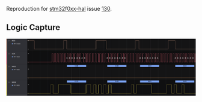 Reproduction for [stm32f0xx-hal] issue [130].

## Logic Capture

![Logic Capture](capture.png?raw=true)


[stm32f0xx-hal]: https://github.com/stm32-rs/stm32f0xx-hal
[130]: https://github.com/stm32-rs/stm32f0xx-hal/issues/130
